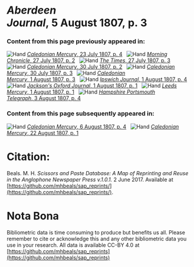 # *Aberdeen Journal*, 5 August 1807, p. 3  
  
### Content from this page previously appeared in:  
![Hand](http://scissorsandpaste.net/wp-content/uploads/2017/06/smallhandpointer.png) [*Caledonian Mercury*, 23 July 1807, p. 4](https://mhbeals.github.io/sap_html/Caledonian-Mercury/Caledonian-Mercury-23-July-1807-p-4)  
![Hand](http://scissorsandpaste.net/wp-content/uploads/2017/06/smallhandpointer.png) [*Morning Chronicle*, 27 July 1807, p. 2](https://mhbeals.github.io/sap_html/Morning-Chronicle/Morning-Chronicle-27-July-1807-p-2)  
![Hand](http://scissorsandpaste.net/wp-content/uploads/2017/06/smallhandpointer.png) [*The Times*, 27 July 1807, p. 3](https://mhbeals.github.io/sap_html/The-Times/The-Times-27-July-1807-p-3)  
![Hand](http://scissorsandpaste.net/wp-content/uploads/2017/06/smallhandpointer.png) [*Caledonian Mercury*, 30 July 1807, p. 2](https://mhbeals.github.io/sap_html/Caledonian-Mercury/Caledonian-Mercury-30-July-1807-p-2)  
![Hand](http://scissorsandpaste.net/wp-content/uploads/2017/06/smallhandpointer.png) [*Caledonian Mercury*, 30 July 1807, p. 3](https://mhbeals.github.io/sap_html/Caledonian-Mercury/Caledonian-Mercury-30-July-1807-p-3)  
![Hand](http://scissorsandpaste.net/wp-content/uploads/2017/06/smallhandpointer.png) [*Caledonian Mercury*, 1 August 1807, p. 3](https://mhbeals.github.io/sap_html/Caledonian-Mercury/Caledonian-Mercury-1-August-1807-p-3)  
![Hand](http://scissorsandpaste.net/wp-content/uploads/2017/06/smallhandpointer.png) [*Ipswich Journal*, 1 August 1807, p. 4](https://mhbeals.github.io/sap_html/Ipswich-Journal/Ipswich-Journal-1-August-1807-p-4)  
![Hand](http://scissorsandpaste.net/wp-content/uploads/2017/06/smallhandpointer.png) [*Jackson's Oxford Journal*, 1 August 1807, p. 1](https://mhbeals.github.io/sap_html/Jackson's-Oxford-Journal/Jackson's-Oxford-Journal-1-August-1807-p-1)  
![Hand](http://scissorsandpaste.net/wp-content/uploads/2017/06/smallhandpointer.png) [*Leeds Mercury*, 1 August 1807, p. 1](https://mhbeals.github.io/sap_html/Leeds-Mercury/Leeds-Mercury-1-August-1807-p-1)  
![Hand](http://scissorsandpaste.net/wp-content/uploads/2017/06/smallhandpointer.png) [*Hampshire Portsmouth Telegraph*, 3 August 1807, p. 4](https://mhbeals.github.io/sap_html/Hampshire-Portsmouth-Telegraph/Hampshire-Portsmouth-Telegraph-3-August-1807-p-4)  
  
### Content from this page subsequently appeared in:  
![Hand](http://scissorsandpaste.net/wp-content/uploads/2017/06/smallhandpointer.png) [*Caledonian Mercury*, 6 August 1807, p. 4](https://mhbeals.github.io/sap_html/Caledonian-Mercury/Caledonian-Mercury-6-August-1807-p-4)  
![Hand](http://scissorsandpaste.net/wp-content/uploads/2017/06/smallhandpointer.png) [*Caledonian Mercury*, 22 August 1807, p. 1](https://mhbeals.github.io/sap_html/Caledonian-Mercury/Caledonian-Mercury-22-August-1807-p-1)  


# Citation: 

Beals. M. H. *Scissors and Paste Database: A Map of Reprinting and Reuse in the Anglophone Newspaper Press v.1.0.1.* 2 June 2017. Available at [https://github.com/mhbeals/sap_reprints/](https://github.com/mhbeals/sap_reprints/). 

# Nota Bona

Bibliometric data is time consuming to produce but benefits us all. Please remember to cite or acknowledge this and any other bibliometric data you use in your research. All data is available CC-BY 4.0 at [https://github.com/mhbeals/sap_reprints](https://github.com/mhbeals/sap_reprints)